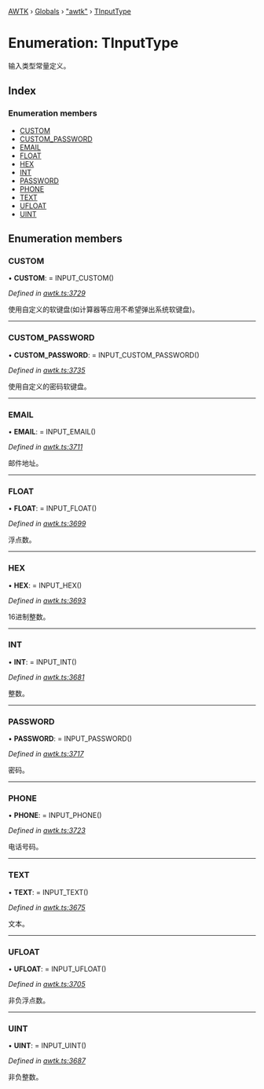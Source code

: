 [AWTK](../README.md) › [Globals](../globals.md) › ["awtk"](../modules/_awtk_.md) › [TInputType](_awtk_.tinputtype.md)

# Enumeration: TInputType

输入类型常量定义。

## Index

### Enumeration members

* [CUSTOM](_awtk_.tinputtype.md#custom)
* [CUSTOM_PASSWORD](_awtk_.tinputtype.md#custom_password)
* [EMAIL](_awtk_.tinputtype.md#email)
* [FLOAT](_awtk_.tinputtype.md#float)
* [HEX](_awtk_.tinputtype.md#hex)
* [INT](_awtk_.tinputtype.md#int)
* [PASSWORD](_awtk_.tinputtype.md#password)
* [PHONE](_awtk_.tinputtype.md#phone)
* [TEXT](_awtk_.tinputtype.md#text)
* [UFLOAT](_awtk_.tinputtype.md#ufloat)
* [UINT](_awtk_.tinputtype.md#uint)

## Enumeration members

###  CUSTOM

• **CUSTOM**: =  INPUT_CUSTOM()

*Defined in [awtk.ts:3729](https://github.com/zlgopen/awtk-binding/blob/d304871/tools/code_gen/js/output/awtk.ts#L3729)*

使用自定义的软键盘(如计算器等应用不希望弹出系统软键盘)。

___

###  CUSTOM_PASSWORD

• **CUSTOM_PASSWORD**: =  INPUT_CUSTOM_PASSWORD()

*Defined in [awtk.ts:3735](https://github.com/zlgopen/awtk-binding/blob/d304871/tools/code_gen/js/output/awtk.ts#L3735)*

使用自定义的密码软键盘。

___

###  EMAIL

• **EMAIL**: =  INPUT_EMAIL()

*Defined in [awtk.ts:3711](https://github.com/zlgopen/awtk-binding/blob/d304871/tools/code_gen/js/output/awtk.ts#L3711)*

邮件地址。

___

###  FLOAT

• **FLOAT**: =  INPUT_FLOAT()

*Defined in [awtk.ts:3699](https://github.com/zlgopen/awtk-binding/blob/d304871/tools/code_gen/js/output/awtk.ts#L3699)*

浮点数。

___

###  HEX

• **HEX**: =  INPUT_HEX()

*Defined in [awtk.ts:3693](https://github.com/zlgopen/awtk-binding/blob/d304871/tools/code_gen/js/output/awtk.ts#L3693)*

16进制整数。

___

###  INT

• **INT**: =  INPUT_INT()

*Defined in [awtk.ts:3681](https://github.com/zlgopen/awtk-binding/blob/d304871/tools/code_gen/js/output/awtk.ts#L3681)*

整数。

___

###  PASSWORD

• **PASSWORD**: =  INPUT_PASSWORD()

*Defined in [awtk.ts:3717](https://github.com/zlgopen/awtk-binding/blob/d304871/tools/code_gen/js/output/awtk.ts#L3717)*

密码。

___

###  PHONE

• **PHONE**: =  INPUT_PHONE()

*Defined in [awtk.ts:3723](https://github.com/zlgopen/awtk-binding/blob/d304871/tools/code_gen/js/output/awtk.ts#L3723)*

电话号码。

___

###  TEXT

• **TEXT**: =  INPUT_TEXT()

*Defined in [awtk.ts:3675](https://github.com/zlgopen/awtk-binding/blob/d304871/tools/code_gen/js/output/awtk.ts#L3675)*

文本。

___

###  UFLOAT

• **UFLOAT**: =  INPUT_UFLOAT()

*Defined in [awtk.ts:3705](https://github.com/zlgopen/awtk-binding/blob/d304871/tools/code_gen/js/output/awtk.ts#L3705)*

非负浮点数。

___

###  UINT

• **UINT**: =  INPUT_UINT()

*Defined in [awtk.ts:3687](https://github.com/zlgopen/awtk-binding/blob/d304871/tools/code_gen/js/output/awtk.ts#L3687)*

非负整数。
